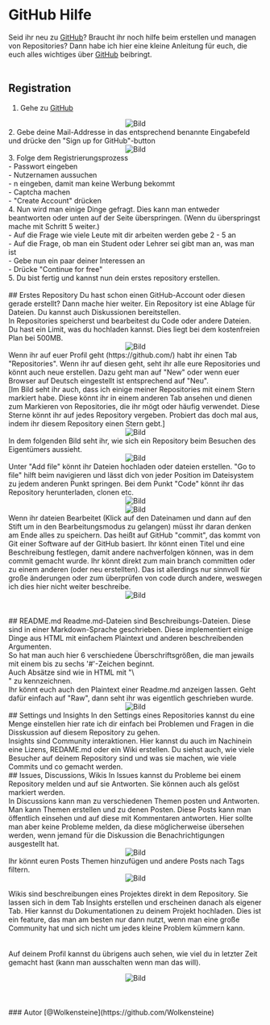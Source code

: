 # GitHub Hilfe
Seid ihr neu zu [GitHub](https://github.com)? Braucht ihr noch hilfe beim erstellen und managen von Repositories? Dann habe ich hier eine kleine Anleitung für euch, die euch alles wichtiges über [GitHub](https://github.com) beibringt.<br><br>

## Registration

1. Gehe zu [GitHub](https://github.com)<br>
<div align="center">
        <img src="https://github.com/Wolkensteine/Informatik/blob/main/Recourses/GitHub/Screenshot_20221111_174229.png" alt="Bild" \>
</div>
2. Gebe deine Mail-Addresse in das entsprechend benannte Eingabefeld und drücke den "Sign up for GitHub"-button<br>
<div align="center">
        <img src="https://github.com/Wolkensteine/Informatik/blob/main/Recourses/GitHub/Screenshot_20221111_174316.png" alt="Bild" \>
</div>
3. Folge dem Registrierungsprozess<br>
	- Passwort eingeben<br>
	- Nutzernamen aussuchen<br>
	- n eingeben, damit man keine Werbung bekommt<br>
	- Captcha machen<br>
	- "Create Account" drücken<br>
4. Nun wird man einige Dinge gefragt. Dies kann man entweder beantworten oder unten auf der Seite überspringen. (Wenn du überspringst mache mit Schritt 5 weiter.)<br>
	- Auf die Frage wie viele Leute mit dir arbeiten werden gebe 2 - 5 an<br>
	- Auf die Frage, ob man ein Student oder Lehrer sei gibt man an, was man ist<br>
	- Gebe nun ein paar deiner Interessen an<br>
	- Drücke "Continue for free"<br>
5. Du bist fertig und kannst nun dein erstes repository erstellen.
<br><br>
## Erstes Repository
Du hast schon einen GitHub-Account oder diesen gerade erstellt? Dann mache hier weiter. Ein Repository ist eine Ablage für Dateien. Du kannst auch Diskussionen bereitstellen. <br>
In Repositories speicherst und bearbeitest du Code oder andere Dateien. Du hast ein Limit, was du hochladen kannst. Dies liegt bei dem kostenfreien Plan bei 500MB. <br>
<div align="center">
        <img src="https://github.com/Wolkensteine/Informatik/blob/main/Recourses/GitHub/Screenshot_20221111_174826.png" alt="Bild" \>
</div>
Wenn ihr auf euer Profil geht (https://github.com/<euer Benutzername>) habt ihr einen Tab "Repositories". Wenn ihr auf diesen geht, seht ihr alle eure Repositories und könnt auch neue erstellen. Dazu geht man auf "New" oder wenn euer Browser auf Deutsch eingestellt ist entsprechend auf "Neu".<br>
[Im Bild seht ihr auch, dass ich einige meiner Repositories mit einem Stern markiert habe. Diese könnt ihr in einem anderen Tab ansehen und dienen zum Markieren von Repositories, die ihr mögt oder häufig verwendet. Diese Sterne könnt ihr auf jedes Repository vergeben. Probiert das doch mal aus, indem ihr diesem Repository einen Stern gebt.]
<div align="center">
	<img src="https://github.com/Wolkensteine/Informatik/blob/main/Recourses/GitHub/Screenshot_20221105_143825.png" alt="Bild" \>
</div>
In dem folgenden Bild seht ihr, wie sich ein Repository beim Besuchen des Eigentümers aussieht. <br>
<div align="center">
        <img src="https://github.com/Wolkensteine/Informatik/blob/main/Recourses/GitHub/Screenshot_20221105_144852.png" alt="Bild" \>
</div>
Unter "Add file" könnt ihr Dateien hochladen oder dateien erstellen. "Go to file" hilft beim navigieren und lässt dich von jeder Position im Dateisystem zu jedem anderen Punkt springen. Bei dem Punkt "Code" könnt ihr das Repository herunterladen, clonen etc. <br>
<div align="center">
        <img src="https://github.com/Wolkensteine/Informatik/blob/main/Recourses/GitHub/Screenshot_20221111_174928.png" alt="Bild" \>
</div>
<div align="center">
        <img src="https://github.com/Wolkensteine/Informatik/blob/main/Recourses/GitHub/Screenshot_20221111_175037.png" alt="Bild" \>
</div>
Wenn ihr dateien Bearbeitet (Klick auf den Dateinamen und dann auf den Stift um in den Bearbeitungsmodus zu gelangen) müsst ihr daran denken am Ende alles zu speichern. Das heißt auf GitHub "commit", das kommt von Git einer Software auf der GitHub basiert. Ihr könnt einen Titel und eine Beschreibung festlegen, damit andere nachverfolgen können, was in dem commit gemacht wurde. Ihr könnt direkt zum main branch committen oder zu einem anderen (oder neu erstellten). Das ist allerdings nur sinnvoll für große änderungen oder zum überprüfen von code durch andere, weswegen ich dies hier nicht weiter beschreibe.<br>
<div align="center">
        <img src="https://github.com/Wolkensteine/Informatik/blob/main/Recourses/GitHub/Screenshot_20221111_175709.png" alt="Bild" \>
</div>
<br><br>	
## README.md
Readme.md-Dateien sind Beschreibungs-Dateien. Diese sind in einer Markdown-Sprache geschrieben. Diese implementiert einige Dinge aus HTML mit einfachem Plaintext und anderen beschreibenden Argumenten.<br>
So hat man auch hier 6 verschiedene Überschriftsgrößen, die man jewails mit einem bis zu sechs '#'-Zeichen beginnt.<br>
Auch Absätze sind wie in HTML mit "\<br>" zu kennzeichnen.<br>
Ihr könnt euch auch den Plaintext einer Readme.md anzeigen lassen. Geht dafür einfach auf "Raw", dann seht ihr was eigentlich geschrieben wurde.
<br>
<div align="center">
        <img src="https://github.com/Wolkensteine/Informatik/blob/main/Recourses/GitHub/Screenshot_20221111_174920.png" alt="Bild" \>
</div>
## Settings und Insights
In den Settings eines Repositories kannst du eine Menge einstellen hier rate ich dir einfach bei Problemen und Fragen in die Disskussion auf diesem Repository zu gehen.<br>
Insights sind Community interaktionen. Hier kannst du auch im Nachinein eine Lizens, REDAME.md oder ein Wiki erstellen. Du siehst auch, wie viele Besucher auf deinem Repository sind und was sie machen, wie viele Commits und co gemacht werden. 
<br>
## Issues, Discussions, Wikis
In Issues kannst du Probleme bei einem Repository melden und auf sie Antworten. Sie können auch als gelöst markiert werden.<br>
In Discussions kann man zu verschiedenen Themen posten und Antworten. Man kann Themen erstellen und zu denen Posten. Diese Posts kann man öffentlich einsehen und auf diese mit Kommentaren antworten. Hier sollte man aber keine Probleme melden, da diese möglicherweise übersehen werden, wenn jemand für die Diskussion die Benachrichtigungen ausgestellt hat.<br>
<div align="center">
        <img src="https://github.com/Wolkensteine/Informatik/blob/main/Recourses/GitHub/Screenshot_20221105_145905.png" alt="Bild" \>
</div>
Ihr könnt euren Posts Themen hinzufügen und andere Posts nach Tags filtern.
<div align="center">
	<img src="https://github.com/Wolkensteine/Informatik/blob/main/Recourses/GitHub/Screenshot_20221105_150245.png" alt="Bild"\>	
</div>
	
Wikis sind beschreibungen eines Projektes direkt in dem Repository. Sie lassen sich in dem Tab Insights erstellen und erscheinen danach als eigener Tab. Hier kannst du Dokumentationen zu deinem Projekt hochladen. Dies ist ein feature, das man am besten nur dann nutzt, wenn man eine große Community hat und sich nicht um jedes kleine Problem kümmern kann.
<br><br><br>
Auf deinem Profil kannst du übrigens auch sehen, wie viel du in letzter Zeit gemacht hast (kann man ausschalten wenn man das will).
<div align="center">
	<img src="https://github.com/Wolkensteine/Informatik/blob/main/Recourses/GitHub/Screenshot_20221111_180234.png" alt="Bild"\>	
</div>
<br><br><br>
### Autor
[@Wolkensteine](https://github.com/Wolkensteine)
